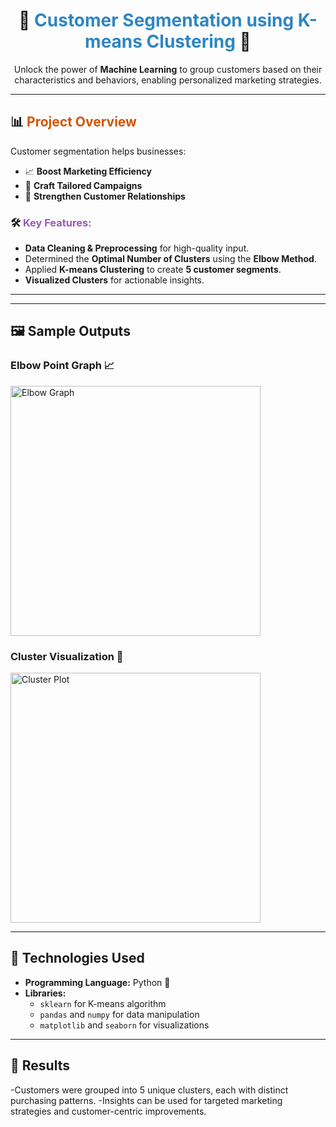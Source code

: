 <h1 align="center">🎯 <span style="color: #2E86C1;">Customer Segmentation using K-means Clustering</span> 🎯</h1>  

<p align="center">  
Unlock the power of <b>Machine Learning</b> to group customers based on their characteristics and behaviors, enabling personalized marketing strategies.  
</p>  

---

## 📊 <span style="color: #D35400;">**Project Overview**</span>  

Customer segmentation helps businesses:  
- 📈 **Boost Marketing Efficiency**  
- 🎯 **Craft Tailored Campaigns**  
- 🤝 **Strengthen Customer Relationships**  

### 🛠️ <span style="color: #9B59B6;">**Key Features:**</span>  
- **Data Cleaning & Preprocessing** for high-quality input.  
- Determined the **Optimal Number of Clusters** using the **Elbow Method**.  
- Applied **K-means Clustering** to create **5 customer segments**.  
- **Visualized Clusters** for actionable insights.  

---


---

## 🖼️ **Sample Outputs**  

### Elbow Point Graph 📈  
<img src="C:\Users\DEBLINA BORAL\Downloads\Elbow Graph.png" alt="Elbow Graph" width="400">  

### Cluster Visualization 🎨  
<img src="images/cluster_plot.png" alt="Cluster Plot" width="400">  

---

## 🔧 **Technologies Used**  

- **Programming Language:** Python 🐍  
- **Libraries:**  
  - `sklearn` for K-means algorithm  
  - `pandas` and `numpy` for data manipulation  
  - `matplotlib` and `seaborn` for visualizations  

---

## 🔧 **Results** 
-Customers were grouped into 5 unique clusters, each with distinct purchasing patterns.
-Insights can be used for targeted marketing strategies and customer-centric improvements. 

 
